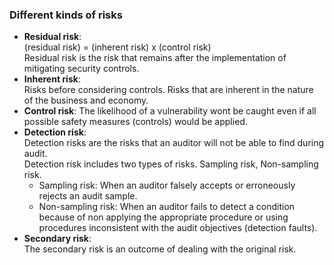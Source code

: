 ### Different kinds of risks
- **Residual risk**:  
  (residual risk) = (inherent risk) x (control risk)  
  Residual risk is the risk that remains after the implementation of mitigating security controls.
- **Inherent risk**:  
  Risks before considering controls. Risks that are inherent in the nature of the business and economy.
- **Control risk**:
  The likelihood of a vulnerability wont be caught even if all possible safety measures (controls) would be applied.
- **Detection risk**:  
  Detection risks are the risks that an auditor will not be able to find during audit.  
  Detection risk includes two types of risks. Sampling risk, Non-sampling risk.
  + Sampling risk: When an auditor falsely accepts or erroneously rejects an audit sample.
  + Non-sampling risk: When an auditor fails to detect a condition because of non applying the appropriate procedure or using procedures inconsistent with the audit objectives (detection faults).
- **Secondary risk**:  
  The secondary risk is an outcome of dealing with the original risk.
<!--stackedit_data:
eyJoaXN0b3J5IjpbLTExNTcwNTMzNzksNzc0NDA2NzIyLC0yMD
Y0MTQ3ODQ2LDcyNDg3NDIxLDEzMjAyODI4MTMsMTQzNzU1OTUx
NCwtODg2NzU4MzkzLDE1ODg0NTgzNzgsLTM0OTgxODQzNywzOT
A5ODE2MTVdfQ==
-->